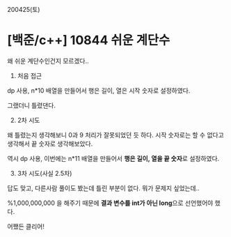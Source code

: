 200425(토)

# [백준/c++] 10844 쉬운 계단수

왜 쉬운 계단수인건지 모르겠다..



1. 처음 접근

dp 사용,  n*10 배열을 만들어서 행은 길이, 열은 시작 숫자로 설정하였다.

그랬더니 틀렸댄다.



2. 2차 시도

왜 틀렸는지 생각해보니 0과 9 처리가 잘못되었던 듯 하다. 시작 숫자로는 할 수 없다고 생각해서 끝 숫자로 생각해보았다.

역시 dp 사용, 이번에는  n*11 배열을 만들어서 **행은 길이, 열을 끝 숫자**로 설정하였다.



3. 3차 시도(사실 2.5차)

답도 맞고, 다른사람 풀이도 봤는데 틀린 부분이 없다. 뭐가 문제지 싶었는데..

%1,000,000,000 을 해주기 때문에 **결과 변수를 int가 아닌 long**으로 선언했어야 했다.



어쨌든 클리어!
